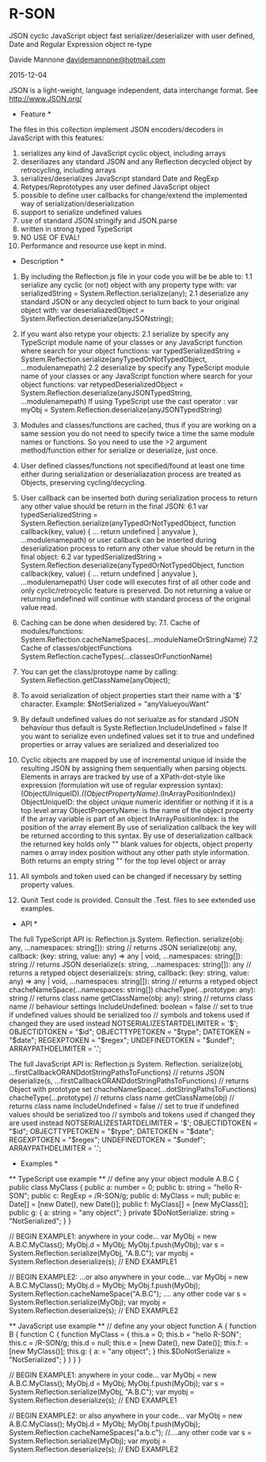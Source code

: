 # R-SON
JSON cyclic JavaScript object fast serializer/deserializer with user defined, Date and Regular Expression object re-type

Davide Mannone
davidemannone@hotmail.com

2015-12-04


JSON is a light-weight, language independent, data interchange format.
See http://www.JSON.org/


* Feature *

The files in this collection implement JSON encoders/decoders in JavaScript 
with this features:
1. serializes any kind of JavaScript cyclic object, including arrays
2. deseriliazes any standard JSON and any Reflection decycled object by 
   retrocycling, including arrays 
3. serializes/deserializes JavaScript standard Date and RegExp
4. Retypes/Reprototypes any user defined JavaScript object
5. possible to define user callbacks for change/extend the implemented
   way of serialization/deserialization
6. support to serialize undefined values
7. use of standard JSON.stringify and JSON.parse
8. written in strong typed TypeScript
9. NO USE OF EVAL!
10. Performance and resource use kept in mind.

* Description *

1. By including the Reflection.js file in your code you will be be able to:
1.1 serialize any cyclic (or not) object with any property type with: 
    var serializedString = System.Reflection.serialize(any);
2.1 deserialize any standard JSON or any decycled object to turn back to
    your original object with: 
    var deserialiazedObject = System.Reflection.deserialize(anyJSONstring);

2. If you want also retype your objects:
2.1 serialize by specify any TypeScript module name of your classes or
    any JavaScript function where search for your object functions:
    var typedSerializedString = System.Reflection.serialize(anyTypedOrNotTypedObject, ...modulenamepath)
2.2 deserialize by specify any TypeScript module name of your classes or
    any JavaScript function where search for your object functions:
    var retypedDeserializedObject = System.Reflection.deserialize(anyJSONTypedString, ...modulenamepath)
    If using TypeScript use the cast operator <yourClass>:
    var myObj = <myObjClass>System.Reflection.deserialize(anyJSONTypedString)
    
3. Modules and classes/functions are cached, thus if you are working on 
   a same session you do not need to specify twice a time the same module 
   names or functions. So you need to use the >2 argument method/function
   either for serialize or deserialize, just once.

5. User defined classes/functions not specified/found at least one time 
   either during serialization or deserialiazation process are treated as 
   Objects, preserving cycling/decycling. 

6. User callback can be inserted both during serialization process to return
   any other value should be return in the final JSON:
6.1    var typedSerializedString = System.Reflection.serialize(anyTypedOrNotTypedObject, function callback(key, value) { 
                                     ...
                                     return undefined | anyvalue
                                   }, ...modulenamepath)
   or user callback can be inserted during deserialization process to return
   any other value should be return in the final object:
6.2    var typedSerializedString = System.Reflection.deserialize(anyTypedOrNotTypedObject, function callback(key, value) { 
                                     ...
                                     return undefined | anyvalue
                                   }, ...modulenamepath)
   User code will executes first of all other code and only cyclic/retrocyclic
   feature is preserved. Do not returning a value or returning undefined will 
   continue with standard process of the original value read.

7. Caching can be done when desidered by:
7.1.  Cache of modules/functions:
      System.Reflection.cacheNameSpaces(...moduleNameOrStringName)
7.2   Cache of classes/objectFunctions
      System.Reflection.cacheTypes(...classesOrFunctionName)

8. You can get the class/protoype name by calling:
   System.Reflection.getClassName(anyObject);

9. To avoid serialization of object properties start their name with a
   '$' character. Example: $NotSerialized = "anyValueyouWant"

10. By default undefined values do not seriualze as for standard JSON
    behaviour thus default is Syste.Reflection.IncludeUndefined = false
    If you want to serialize even undefined values set it to true and
    undefined properties or array values are serialized and
    deserialized too

11. Cyclic objects are mapped by use of incremental unique id inside
    the resulting JSON by assigning them sequentially when parsing objects.
    Elements in arrays are tracked by use of a XPath-dot-style like 
    expression (formulation wit use of regular expression 
    syntax):
    (ObjectUIniqueID)*.((ObjectPropertyName)*.(InArrayPositionIndex)*)*
    ObjectUniqueID: the object unique numeric identifier or nothing 
                    if it is a top level array 
    ObjectPropertyName: is the name of the object property if the
                        array variable is part of an object
    InArrayPositionIndex: is the position of the array element
    By use of serialization callback the key will be returned according
    to this syntax.
    By use of deserialization callback the returned key holds only
    "" blank values for objects, object property names o array index position
    without any other path style information.
    Both returns an empty string "" for the top level object or array 

13. All symbols and token used can be changed if necessary by setting
    property values.

12. Qunit Test code is provided. Consult the .Test. files to see
    extended use examples.




* API *

The full TypeScript API is:
Reflection.js
  System.
    Reflection.
      serialize(obj: any, ...namespaces: string[]): string  // returns JSON
      serialize(obj: any, callback: (key: string, value: any) => any | void, ...namespaces: string[]): string  // returns JSON
      deserialize(s: string, ...namespaces: string[]): any  // returns a retyped object
      deserialize(s: string, callback: (key: string, value: any) => any | void, ...namespaces: string[]): string  // returns a retyped object
      chacheNameSpace(...namespaces: string[])
      chacheType(...prototype: any): string  // returns class name
      getClassName(obj: any): string  // returns class name
      // behaviour settings
      IncludeUndefined: boolean = false  // set to true if undefined values should be serialized too
      // symbols and tokens used if changed they are used instead
      NOTSERIALIZESTARTDELIMITER = '$';
      OBJECTIDTOKEN = "$id";
      OBJECTTYPETOKEN = "$type";
      DATETOKEN = "$date";
      REGEXPTOKEN = "$regex";
      UNDEFINEDTOKEN = "$undef";
      ARRAYPATHDELIMITER = '.';

The full JavaScript API is:
Reflection.js
  System.
    Reflection.
      serialize(obj, ...firstCallbackORANDdotStringPathsToFunctions)  // returns JSON
      deserialize(s, ...firstCallbackORANDdotStringPathsToFunctions)  // returns Object with prototype set
      chacheNameSpace(...dotStringPathsToFunctions)
      chacheType(...prototype)  // returns class name
      getClassName(obj)  // returns class name
      IncludeUndefined = false  // set to true if undefined values should be serialized too
      // symbols and tokens used if changed they are used instead
      NOTSERIALIZESTARTDELIMITER = '$';
      OBJECTIDTOKEN = "$id";
      OBJECTTYPETOKEN = "$type";
      DATETOKEN = "$date";
      REGEXPTOKEN = "$regex";
      UNDEFINEDTOKEN = "$undef";
      ARRAYPATHDELIMITER = '.';
 

* Examples *

** TypeScript use example **
// define any your object
module A.B.C {
   public class MyClass {
      public a: number = 0;
      public b: string = "hello R-SON";
      public c: RegExp = /R-SON/g;
      public d: MyClass = null;
      public e: Date[] = [new Date(), new Date()];
      public f: MyClass[] = [new MyClass()];
      public g: {
         a: string = "any object";
      }
      private $DoNotSerialize: string = "NotSerialized";
   }
}

// BEGIN EXAMPLE1: anywhere in your code...
var MyObj = new A.B.C.MyClass();
MyObj.d = MyObj;
MyObj.f.push(MyObj);
var s = System.Reflection.serialize(MyObj, "A.B.C");
var myobj = System.Reflection.deserialize(s);
// END EXAMPLE1

// BEGIN EXAMPLE2: ...or also anywhere in your code...
var MyObj = new A.B.C.MyClass();
MyObj.d = MyObj;
MyObj.f.push(MyObj);
System.Reflection.cacheNameSpace("A.B.C");
.... any other code
var s = System.Reflection.serialize(MyObj);
var myobj = System.Reflection.deserialize(s);
// END EXAMPLE2


** JavaScript use example **
// define any your object
function A {
   function B {
      function C {
         function MyClass = {
            this.a = 0;
            this.b = "hello R-SON";
            this.c = /R-SON/g;
            this.d = null;
            this.e = [new Date(), new Date()];
            this.f: = [new MyClass()];
            this.g: {
               a: = "any object";
            }
            this.$DoNotSerialize = "NotSerialized";
         }
      }
   }
}

// BEGIN EXAMPLE1: anywhere in your code...
var MyObj = new A.B.C.MyClass();
MyObj.d = MyObj;
MyObj.f.push(MyObj);
var s = System.Reflection.serialize(MyObj, "A.B.C");
var myobj = System.Reflection.deserialize(s);
// END EXAMPLE1



// BEGIN EXAMPLE2: or also anywhere in your code...
var MyObj = new A.B.C.MyClass();
MyObj.d = MyObj;
MyObj.f.push(MyObj);
System.Reflection.cacheNameSpaces("a.b.c");
//....any other code
var s = System.Reflection.serialize(MyObj);
var myobj = System.Reflection.deserialize(s);
// END EXAMPLE2
